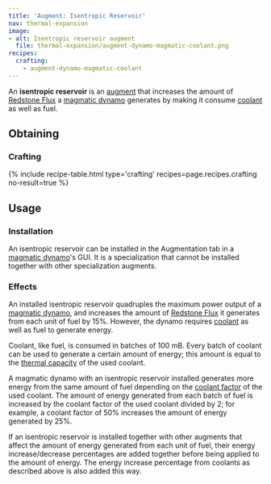 ```yaml
---
title: 'Augment: Isentropic Reservoir'
nav: thermal-expansion
image:
- alt: Isentropic reservoir augment
  file: thermal-expansion/augment-dynamo-magmatic-coolant.png
recipes:
  crafting:
    - augment-dynamo-magmatic-coolant
---
```


An **isentropic reservoir** is an [augment](/docs/augments/) that increases the
amount of [Redstone Flux](/docs/redstone-flux/) a [magmatic
dynamo](/docs/magmatic-dynamo/) generates by making it consume
[coolant](/docs/coolants/) as well as fuel.


Obtaining
---------

### Crafting
{% include recipe-table.html type='crafting' recipes=page.recipes.crafting no-result=true %}


Usage
-----

### Installation
An isentropic reservoir can be installed in the Augmentation tab in a [magmatic
dynamo](/docs/magmatic-dynamo/)'s GUI. It is a specialization that cannot be
installed together with other specialization augments.

### Effects
An installed isentropic reservoir quadruples the maximum power output of a
[magmatic dynamo](/docs/magmatic-dynamo/), and increases the amount of [Redstone
Flux](/docs/redstone-flux/) it generates from each unit of fuel by 15%. However,
the dynamo requires [coolant](/docs/coolants/) as well as fuel to generate
energy.

Coolant, like fuel, is consumed in batches of 100 mB. Every batch of coolant can
be used to generate a certain amount of energy; this amount is equal to the
[thermal capacity](/docs/coolants/#usage) of the used coolant.

A magmatic dynamo with an isentropic reservoir installed generates more energy
from the same amount of fuel depending on the [coolant
factor](/docs/coolants/#usage) of the used coolant. The amount of energy
generated from each batch of fuel is increased by the coolant factor of the used
coolant divided by 2; for example, a coolant factor of 50% increases the amount
of energy generated by 25%.

If an isentropic reservoir is installed together with other augments that affect
the amount of energy generated from each unit of fuel, their energy
increase/decrease percentages are added together before being applied to the
amount of energy. The energy increase percentage from coolants as described
above is also added this way.
